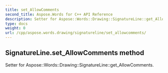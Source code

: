 ```yaml
---
title: set_AllowComments
second_title: Aspose.Words for C++ API Reference
description: Setter for Aspose::Words::Drawing::SignatureLine::get_AllowComments. 
type: docs
weight: 0
url: /cpp/aspose.words.drawing/signatureline/set_allowcomments/
---
```

## SignatureLine.set_AllowComments method


Setter for Aspose::Words::Drawing::SignatureLine::get_AllowComments. 

